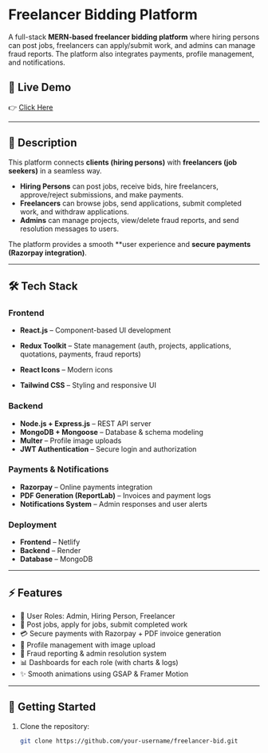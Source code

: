 # Freelancer Bidding Platform  

A full-stack **MERN-based freelancer bidding platform** where hiring persons can post jobs, freelancers can apply/submit work, and admins can manage fraud reports. The platform also integrates payments, profile management, and notifications.  

## 🚀 Live Demo  
👉 [Click Here](https://gleeful-croquembouche-9cf004.netlify.app)  

---

## 📖 Description  

This platform connects **clients (hiring persons)** with **freelancers (job seekers)** in a seamless way.  
- **Hiring Persons** can post jobs, receive bids, hire freelancers, approve/reject submissions, and make payments.  
- **Freelancers** can browse jobs, send applications, submit completed work, and withdraw applications.  
- **Admins** can manage projects, view/delete fraud reports, and send resolution messages to users.  

The platform provides a smooth **user experience and **secure payments (Razorpay integration)**.  

---

## 🛠️ Tech Stack  

### Frontend  
- **React.js** – Component-based UI development  
- **Redux Toolkit** – State management (auth, projects, applications, quotations, payments, fraud reports)  
 
- **React Icons** – Modern icons  
- **Tailwind CSS** – Styling and responsive UI  

### Backend  
- **Node.js + Express.js** – REST API server  
- **MongoDB + Mongoose** – Database & schema modeling  
- **Multer** – Profile image uploads  
- **JWT Authentication** – Secure login and authorization  

### Payments & Notifications  
- **Razorpay** – Online payments integration  
- **PDF Generation (ReportLab)** – Invoices and payment logs  
- **Notifications System** – Admin responses and user alerts  

### Deployment  
- **Frontend** – Netlify  
- **Backend** – Render 
- **Database** – MongoDB  

---

## ⚡ Features  

- 👤 User Roles: Admin, Hiring Person, Freelancer  
- 📝 Post jobs, apply for jobs, submit completed work  
- 💳 Secure payments with Razorpay + PDF invoice generation  
- 📂 Profile management with image upload  
- 🚨 Fraud reporting & admin resolution system  
- 📊 Dashboards for each role (with charts & logs)  
- ✨ Smooth animations using GSAP & Framer Motion  

---

## 📌 Getting Started  

1. Clone the repository:  
   ```bash
   git clone https://github.com/your-username/freelancer-bid.git
